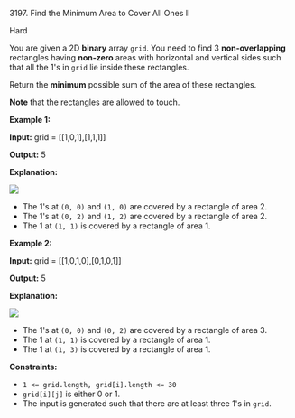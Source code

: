 3197\. Find the Minimum Area to Cover All Ones II

Hard

You are given a 2D **binary** array `grid`. You need to find 3 **non-overlapping** rectangles having **non-zero** areas with horizontal and vertical sides such that all the 1's in `grid` lie inside these rectangles.

Return the **minimum** possible sum of the area of these rectangles.

**Note** that the rectangles are allowed to touch.

**Example 1:**

**Input:** grid = [[1,0,1],[1,1,1]]

**Output:** 5

**Explanation:**

![](https://leetcode-in-java.github.io/src/main/java/g3101_3200/s3197_find_the_minimum_area_to_cover_all_ones_ii/example0rect21.png)

*   The 1's at `(0, 0)` and `(1, 0)` are covered by a rectangle of area 2.
*   The 1's at `(0, 2)` and `(1, 2)` are covered by a rectangle of area 2.
*   The 1 at `(1, 1)` is covered by a rectangle of area 1.

**Example 2:**

**Input:** grid = [[1,0,1,0],[0,1,0,1]]

**Output:** 5

**Explanation:**

![](https://leetcode-in-java.github.io/src/main/java/g3101_3200/s3197_find_the_minimum_area_to_cover_all_ones_ii/example1rect2.png)

*   The 1's at `(0, 0)` and `(0, 2)` are covered by a rectangle of area 3.
*   The 1 at `(1, 1)` is covered by a rectangle of area 1.
*   The 1 at `(1, 3)` is covered by a rectangle of area 1.

**Constraints:**

*   `1 <= grid.length, grid[i].length <= 30`
*   `grid[i][j]` is either 0 or 1.
*   The input is generated such that there are at least three 1's in `grid`.